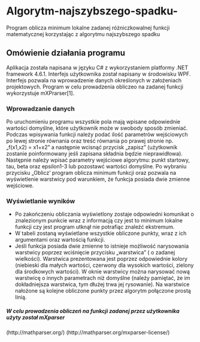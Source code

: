 # Algorytm-najszybszego-spadku-
Program oblicza minimum lokalne zadanej różniczkowalnej funkcji matematycznej korzystając z algorytmu najszybszego spadku

## Omówienie działania programu
Aplikacja została napisana w języku C# z wykorzystaniem platformy .NET framework 4.6.1. Interfejs użytkownika został napisany w środowisku WPF. Interfejs pozwala na wprowadzenie danych określonych w założeniach projektowych. Program w celu prowadzenia obliczeo na zadanej funkcji wykorzystuje mXPrarser[1].

<h3> Wprowadzanie danych </h3>
Po uruchomieniu programu wszystkie pola mają wpisane odpowiednie wartości domyślne, które użytkownik może w swobody sposób zmieniać. Podczas wpisywania funkcji należy podać ilość parametrów wejściowych po lewej stronie równania oraz treść równania po prawej stronie np. „f(x1,x2) = x1+x2” a następnie wcisnąć przycisk „zapisz” (użytkownik zostanie poinformowany jeśli zapisana składnia będzie nieprawidłowa). Następnie należy wpisać parametry wejściowe algorytmu: punkt startowy, tau, beta oraz epsilon1-3 lub pozostawć wartości domyślne. Po wybraniu przycisku „Oblicz’ program oblicza minimum funkcji oraz pozwala na wyświetlenie warstwicy pod warunkiem, że funkcja posiada dwie zmienne wejściowe.
<h3> Wyświetlanie wyników</h3> 

* Po zakończeniu obliczania wyświetlony zostaje odpowiedni komunikat o znalezionym punkcie wraz z informacją czy jest to minimum lokalne funkcji czy jest program utknął nie potrafiąc znaleźć ekstremum.
* W tabeli zostaną wyświetlane wszystkie obliczone punkty, wraz z ich argumentami oraz wartością funkcji.
* Jeśli funkcja posiada dwie zmienne to istnieje możliwość narysowania warstwicy poprzez wciśnięcie przycisku „warstwica” ( o zadanej wielkości). Warstwica prezentowana jest poprzez odpowiednie kolory (niebieski dla małych wartości, czerwony dla wysokich wartości, zielony dla środkowych wartości). W oknie warstwicy można narysować nową warstwicę o innych parametrach niż domyślne (należy pamiętać, że im dokładniejsza warstwica, tym dłużej trwa jej rysowanie). Na warstwice nałożone są kolejne obliczone punkty przez algorytm połączone prostą linią.

 <h5>W celu prowadzenia obliczeń na funkcji zadanej przez użytkownika użyty został mXparser </h5>
(http://mathparser.org/) 
(http://mathparser.org/mxparser-license/)
